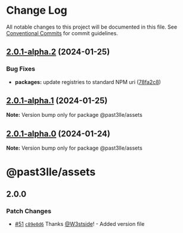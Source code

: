 # Change Log

All notable changes to this project will be documented in this file.
See [Conventional Commits](https://conventionalcommits.org) for commit guidelines.

## [2.0.1-alpha.2](https://github.com/PAST3LLE/schematics-monorepo/compare/@past3lle/assets@2.0.1-alpha.1...@past3lle/assets@2.0.1-alpha.2) (2024-01-25)


### Bug Fixes

* **packages:** update registries to standard NPM uri ([78fa2c8](https://github.com/PAST3LLE/schematics-monorepo/commit/78fa2c870d2458a22fa0109a2aa29fde94b1cb64))





## [2.0.1-alpha.1](https://github.com/PAST3LLE/schematics-monorepo/compare/@past3lle/assets@2.0.1-alpha.0...@past3lle/assets@2.0.1-alpha.1) (2024-01-25)

**Note:** Version bump only for package @past3lle/assets





## [2.0.1-alpha.0](https://github.com/PAST3LLE/schematics-monorepo/compare/@past3lle/assets@2.0.0-alpha.3...@past3lle/assets@2.0.1-alpha.0) (2024-01-24)

**Note:** Version bump only for package @past3lle/assets





# @past3lle/assets

## 2.0.0

### Patch Changes

- [#51](https://github.com/PAST3LLE/monorepo/pull/51) [`c89e0d6`](https://github.com/PAST3LLE/monorepo/commit/c89e0d68f2bcadfd418e04737b5ba1416d714796) Thanks [@W3stside](https://github.com/W3stside)! - Added version file
